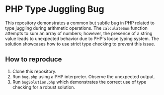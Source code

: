 # PHP Type Juggling Bug

This repository demonstrates a common but subtle bug in PHP related to type juggling during arithmetic operations.  The `calculateSum` function attempts to sum an array of numbers; however, the presence of a string value leads to unexpected behavior due to PHP's loose typing system. The solution showcases how to use strict type checking to prevent this issue. 

## How to reproduce

1. Clone this repository.
2. Run `bug.php` using a PHP interpreter.  Observe the unexpected output. 
3. Run `bugSolution.php` which demonstrates the correct use of type checking for a robust solution.
